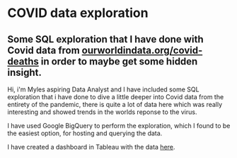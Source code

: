 # COVID data exploration

## Some SQL exploration that I have done with Covid data from [ourworldindata.org/covid-deaths](https://ourworldindata.org/covid-deaths) in order to maybe get some hidden insight.

Hi, i'm Myles aspiring Data Analyst and I have included some SQL exploration that i have done to dive a little deeper into Covid data from the entirety of the pandemic, there is quite a lot of data here which was really interesting and showed trends in the worlds reponse to the virus.

I have used Google BigQuery to perform the exploration, which I found to be the easiest option, for hosting and querying the data.

I have created a dashboard in Tableau with the data [here](https://public.tableau.com/app/profile/myles.phelan/viz/CovidDashboard_16465552352490/Dashboard1?publish=yes).

